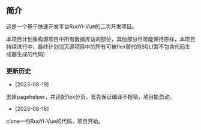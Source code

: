 
## 简介

这是一个基于快速开发平台RuoYi-Vue的二次开发项目。
    
本项目计划重构源项目中所有数据库访问部分，其他部分尽可能保持原样，本项目持续进行中，最终计划消灭源项目中的所有可被flex替代的SQL(暂不包含代码生成器生成的代码)

### 更新历史


* [2023-08-19]

去掉pagehelper，并适配flex分页，首先保证编译不报错，项目能启动。

* [2023-08-18]

clone一份RuoYi-Vue的代码，项目开始。

